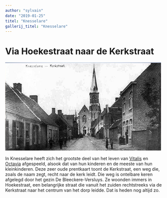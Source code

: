 ```yaml
---
author: "sylvain"
date: "2019-01-25"
titel: "Knesselare"
gallerij_titel: "Knesselare"
---
```


# Via Hoekestraat naar de Kerkstraat

![kerkstraat](kerkstraat.jpg)

In Knesselare heeft zich het grootste deel van het leven van [Vitalis](1879-vitalis-de-bleeckere) en [Octavia](1878-octavia-versluys) afgespeeld, alsook dat van hun kinderen en de meeste van hun kleinkinderen. Deze zeer oude prentkaart toont de Kerkstraat, een weg die, zoals de naam zegt, recht naar de kerk leidt. Die weg is ontelbare keren afgelegd door het gezin De Bleeckere-Versluys. Ze woonden immers in Hoekestraat, een belangrijke straat die vanuit het zuiden rechtstreeks via de Kerkstraat naar het centrum van het dorp leidde. Dat is heden nog altijd zo.    

